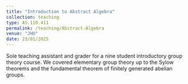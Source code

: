 ```yaml
---
title: "Introduction to Abstract Algebra"
collection: teaching
type: AS.110.411
permalink: /teaching/Abstract-Algebra
venue: "JHU"
date: 23/01/2025
---
```


Sole teaching assistant and grader for a nine student introductory group theory course. We covered elementary group theory up to the Sylow theorems and the fundamental theorem of finitely generated abelian groups. 
